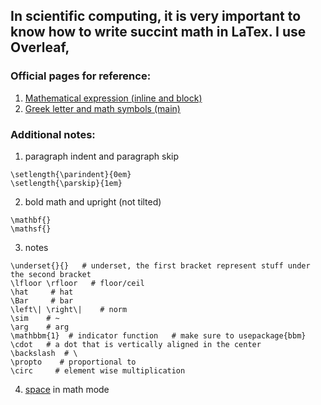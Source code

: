 ## In scientific computing, it is very important to know how to write succint math in LaTex. I use Overleaf,

### Official pages for reference:

1. [Mathematical expression (inline and block)](https://www.overleaf.com/learn/latex/Mathematical_expressions)
2. [Greek letter and math symbols (main)](https://www.overleaf.com/learn/latex/List_of_Greek_letters_and_math_symbols)



### Additional notes:

1. paragraph indent and paragraph skip

```
\setlength{\parindent}{0em}
\setlength{\parskip}{1em}
```


2. bold math and upright (not tilted)

```
\mathbf{}
\mathsf{}
```

3. notes

```
\underset{}{}   # underset, the first bracket represent stuff under the second bracket
\lfloor \rfloor   # floor/ceil
\hat     # hat
\Bar     # bar
\left\| \right\|    # norm
\sim    # ~
\arg    # arg
\mathbbm{1}  # indicator function   # make sure to usepackage{bbm}
\cdot   # a dot that is vertically aligned in the center
\backslash  # \
\propto    # proportional to
\circ     # element wise multiplication
```

4. [space](https://www.overleaf.com/learn/latex/Spacing_in_math_mode) in math mode



